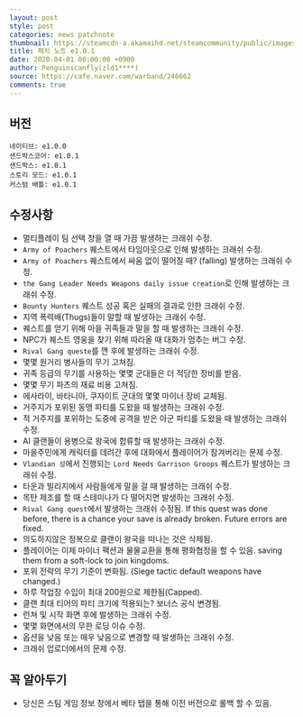 ```yaml
---
layout: post
style: post
categories: news patchnote
thumbnail: https://steamcdn-a.akamaihd.net/steamcommunity/public/images/clans/26623866/b29e9ade40f5e4b42acc1ab54cb9dc84f13499af.png
title: 패치 노트 e1.0.1
date: 2020-04-01 00:00:00 +0900
author: Penguinscanfly(zld1****)
source: https://cafe.naver.com/warband/246662
comments: true
---
```


## 버전
    네이티브: e1.0.0
    샌드박스코어: e1.0.1
    샌드박스: e1.0.1
    스토리 모드: e1.0.1
    커스텀 배틀: e1.0.1
    
## 수정사항
- 멀티플레이 팀 선택 창을 열 때 가끔 발생하는 크래쉬 수정.
- `Army of Poachers` 퀘스트에서 타임아웃으로 인해 발생하는 크래쉬 수정.
- `Army of Poachers` 퀘스트에서 싸움 없이 떨어질 때? (falling) 발생하는 크래쉬 수정.
- `the Gang Leader Needs Weapons daily issue creation`로 인해 발생하는 크래쉬 수정.
- `Bounty Hunters` 퀘스트 성공 혹은 실패의 결과로 인한 크래쉬 수정.
- 지역 폭력배(Thugs)들이 말할 때 발생하는 크래쉬 수정.
- 퀘스트를 얻기 위해 마을 귀족들과 말을 할 때 발생하는 크래쉬 수정.
- NPC가 퀘스트 영웅을 찾기 위해 따라올 때 대화가 멈추는 버그 수정.
- `Rival Gang queste`를 깬 후에 발생하는 크래쉬 수정.
- 몇몇 원거리 병사들의 무기 고쳐짐.
- 귀족 등급의 무기를 사용하는 몇몇 군대들은 더 적당한 장비를 받음.
- 몇몇 무기 파츠의 재료 비용 고쳐짐.
- 에사라이, 바타니아, 쿠자이트 군대의 몇몇 마이너 장비 교체됨.
- 거주지가 포위된 동맹 파티를 도왔을 때 발생하는 크래쉬 수정.
- 적 거주지를 포위하는 도중에 공격을 받은 아군 파티를 도왔을 때 발생하는 크래쉬 수정.
- AI 클랜들이 용병으로 왕국에 합류할 때 발생하는 크래쉬 수정.
- 마을주민에게 캐릭터를 데려간 후에 대화에서 플레이어가 잠겨버리는 문제 수정.
- `Vlandian 성`에서 진행되는 `Lord Needs Garrison Groops` 퀘스트가 발생하는 크래쉬 수정.
- 타운과 빌리지에서 사람들에게 말을 걸 때 발생하는 크래쉬 수정.
- 목탄 제조를 할 때 스테미나가 다 떨어지면 발생하는 크래쉬 수정.
- `Rival Gang quest`에서 발생하는 크래쉬 수정됨. If this quest was done before, there is a chance your save is already broken. Future errors are fixed.
- 의도하지않은 정복으로 클랜이 왕국을 떠나는 것은 삭제됨.
- 플레이어는 이제 마이너 팩션과 물물교환을 통해 평화협정을 할 수 있음. saving them from a soft-lock to join kingdoms.
- 포위 전략의 무기 기준이 변화됨. (Siege tactic default weapons have changed.)
- 하루 작업장 수입이 최대 200원으로 제한됨(Capped).
- 클랜 최대 티어의 파티 크기에 적용되는? 보너스 공식 변경됨.
- 런쳐 및 시작 화면 후에 발생하는 크래쉬 수정.
- 몇몇 화면에서의 무한 로딩 이슈 수정.
- 옵션을 낮음 또는 매우 낮음으로 변경할 때 발생하는 크래쉬 수정.
- 크래쉬 업로더에서의 문제 수정.

## 꼭 알아두기
- 당신은 스팀 게임 정보 창에서 베타 탭을 통해 이전 버전으로 롤백 할 수 있음.
